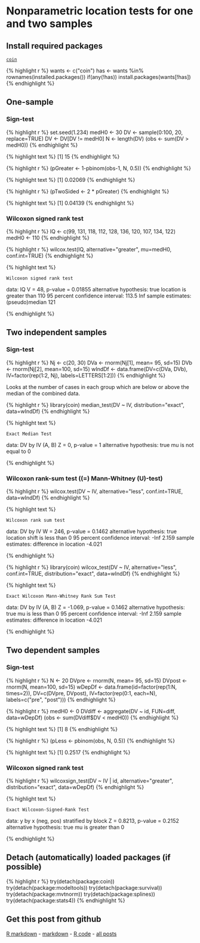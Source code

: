 Nonparametric location tests for one and two samples
=========================

Install required packages
-------------------------

[`coin`](http://cran.r-project.org/package=coin)


{% highlight r %}
wants <- c("coin")
has   <- wants %in% rownames(installed.packages())
if(any(!has)) install.packages(wants[!has])
{% endhighlight %}


One-sample
-------------------------

### Sign-test
    

{% highlight r %}
set.seed(1.234)
medH0 <- 30
DV    <- sample(0:100, 20, replace=TRUE)
DV    <- DV[DV != medH0]
N     <- length(DV)
(obs  <- sum(DV > medH0))
{% endhighlight %}



{% highlight text %}
[1] 15
{% endhighlight %}



{% highlight r %}
(pGreater <- 1-pbinom(obs-1, N, 0.5))
{% endhighlight %}



{% highlight text %}
[1] 0.02069
{% endhighlight %}



{% highlight r %}
(pTwoSided <- 2 * pGreater)
{% endhighlight %}



{% highlight text %}
[1] 0.04139
{% endhighlight %}


### Wilcoxon signed rank test


{% highlight r %}
IQ    <- c(99, 131, 118, 112, 128, 136, 120, 107, 134, 122)
medH0 <- 110
{% endhighlight %}



{% highlight r %}
wilcox.test(IQ, alternative="greater", mu=medH0, conf.int=TRUE)
{% endhighlight %}



{% highlight text %}

	Wilcoxon signed rank test

data:  IQ 
V = 48, p-value = 0.01855
alternative hypothesis: true location is greater than 110 
95 percent confidence interval:
 113.5   Inf 
sample estimates:
(pseudo)median 
           121 

{% endhighlight %}


Two independent samples
-------------------------

### Sign-test


{% highlight r %}
Nj  <- c(20, 30)
DVa <- rnorm(Nj[1], mean= 95, sd=15)
DVb <- rnorm(Nj[2], mean=100, sd=15)
wIndDf <- data.frame(DV=c(DVa, DVb),
                     IV=factor(rep(1:2, Nj), labels=LETTERS[1:2]))
{% endhighlight %}


Looks at the number of cases in each group which are below or above the median of the combined data.


{% highlight r %}
library(coin)
median_test(DV ~ IV, distribution="exact", data=wIndDf)
{% endhighlight %}



{% highlight text %}

	Exact Median Test

data:  DV by IV (A, B) 
Z = 0, p-value = 1
alternative hypothesis: true mu is not equal to 0 

{% endhighlight %}


### Wilcoxon rank-sum test (\(=\) Mann-Whitney \(U\)-test)


{% highlight r %}
wilcox.test(DV ~ IV, alternative="less", conf.int=TRUE, data=wIndDf)
{% endhighlight %}



{% highlight text %}

	Wilcoxon rank sum test

data:  DV by IV 
W = 246, p-value = 0.1462
alternative hypothesis: true location shift is less than 0 
95 percent confidence interval:
  -Inf 2.159 
sample estimates:
difference in location 
                -4.021 

{% endhighlight %}



{% highlight r %}
library(coin)
wilcox_test(DV ~ IV, alternative="less", conf.int=TRUE,
            distribution="exact", data=wIndDf)
{% endhighlight %}



{% highlight text %}

	Exact Wilcoxon Mann-Whitney Rank Sum Test

data:  DV by IV (A, B) 
Z = -1.069, p-value = 0.1462
alternative hypothesis: true mu is less than 0 
95 percent confidence interval:
  -Inf 2.159 
sample estimates:
difference in location 
                -4.021 

{% endhighlight %}


Two dependent samples
-------------------------

### Sign-test


{% highlight r %}
N      <- 20
DVpre  <- rnorm(N, mean= 95, sd=15)
DVpost <- rnorm(N, mean=100, sd=15)
wDepDf <- data.frame(id=factor(rep(1:N, times=2)),
                     DV=c(DVpre, DVpost),
                     IV=factor(rep(0:1, each=N), labels=c("pre", "post")))
{% endhighlight %}



{% highlight r %}
medH0  <- 0
DVdiff <- aggregate(DV ~ id, FUN=diff, data=wDepDf)
(obs   <- sum(DVdiff$DV < medH0))
{% endhighlight %}



{% highlight text %}
[1] 8
{% endhighlight %}



{% highlight r %}
(pLess <- pbinom(obs, N, 0.5))
{% endhighlight %}



{% highlight text %}
[1] 0.2517
{% endhighlight %}


### Wilcoxon signed rank test


{% highlight r %}
wilcoxsign_test(DV ~ IV | id, alternative="greater",
                distribution="exact", data=wDepDf)
{% endhighlight %}



{% highlight text %}

	Exact Wilcoxon-Signed-Rank Test

data:  y by x (neg, pos) 
	 stratified by block 
Z = 0.8213, p-value = 0.2152
alternative hypothesis: true mu is greater than 0 

{% endhighlight %}


Detach (automatically) loaded packages (if possible)
-------------------------


{% highlight r %}
try(detach(package:coin))
try(detach(package:modeltools))
try(detach(package:survival))
try(detach(package:mvtnorm))
try(detach(package:splines))
try(detach(package:stats4))
{% endhighlight %}


Get this post from github
----------------------------------------------

[R markdown](https://github.com/dwoll/RExRepos/raw/master/Rmd/npWilcoxon.Rmd) - [markdown](https://github.com/dwoll/RExRepos/raw/master/md/npWilcoxon.md) - [R code](https://github.com/dwoll/RExRepos/raw/master/R/npWilcoxon.R) - [all posts](https://github.com/dwoll/RExRepos)

